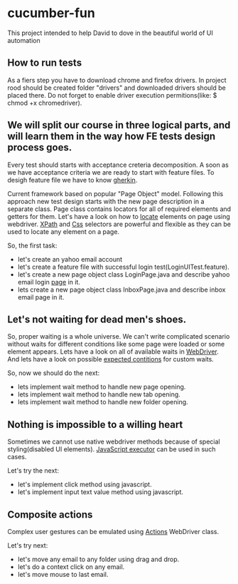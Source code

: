 # cucumber-fun

This project intended to help David to dove in the beautiful world of UI automation

## How to run tests

As a fiers step you have to download chrome and firefox drivers.
In project rood should be created folder "drivers" and downloaded drivers should be placed there. Do not forget to enable driver execution permitions(like: $ chmod +x chromedriver).

## We will split our course in three logical parts, and will learn them in the way how FE tests design process goes.

Every test should starts with acceptance creteria decomposition. A soon as we have acceptance criteria we are ready to start with feature files. To desigh feature file we have to know [gherkin](https://docs.cucumber.io/gherkin/).

Current framework based on popular "Page Object" model. Following this approach new test design starts with the new page description in a separate class. Page class contains locators for all of required elements and getters for them.
Let's have a look on how to [locate](https://www.testingexcellence.com/how-to-locate-web-elements-in-webdriver/) elements on page using webdriver.
[XPath](https://www.w3schools.com/xml/xpath_syntax.asp) and [Css](https://www.testingexcellence.com/css-selectors-selenium-webdriver/) selectors are powerful and flexible as they can be used to locate any element on a page.

So, the first task:
- let's create an yahoo email account 
- let's create a feature file with successful login test(LoginUITest.feature).
- let's create a new page object class LoginPage.java and describe yahoo email login [page](https://login.yahoo.com) in it.
- lets create a new page object class InboxPage.java and describe inbox email page in it.

## Let's not waiting for dead men's shoes.

So, proper waiting is a whole universe. We can't write complicated scenario without waits for different conditions like some page were loaded or some element appears. Lets have a look on all of available waits in [WebDriver](https://www.testingexcellence.com/webdriver-explicit-implicit-fluent-wait/). And lets have a look on possible [expected contitions](https://seleniumhq.github.io/selenium/docs/api/java/org/openqa/selenium/support/ui/ExpectedConditions.html) for custom waits.

So, now we should do the next:
- lets implement wait method to handle new page opening.
- lets implement wait method to handle new tab opening.
- lets implement wait method to handle new folder opening.

## Nothing is impossible to a willing heart

Sometimes we cannot use native webdriver methods because of special styling(disabled UI elements). [JavaScript executor](https://seleniumhq.github.io/selenium/docs/api/java/org/openqa/selenium/JavascriptExecutor.html) can be used in such cases.

Let's try the next:
- let's implement click method using javascript.
- let's implement input text value method using javascript.

## Composite actions

Complex user gestures can be emulated using [Actions](https://seleniumhq.github.io/selenium/docs/api/java/org/openqa/selenium/interactions/Actions.html) WebDriver class.

Let's try next:
- let's move any email to any folder using drag and drop.
- let's do a context click on any email.
- let's move mouse to last email.
